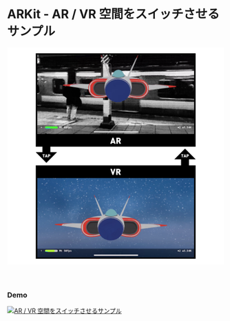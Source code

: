 # ARKit - AR / VR 空間をスイッチさせるサンプル

![タップで AR / VR をスイッチ](fig.png)

　

### Demo

[![AR / VR 空間をスイッチさせるサンプル](https://i.vimeocdn.com/video/671786929.jpg)](https://player.vimeo.com/video/246739368)